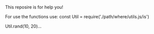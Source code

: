 This reposire is for help you!

For use the functions use:
const Util = require('./path/where/utils.js/is')

Util.rand(10, 20)...
